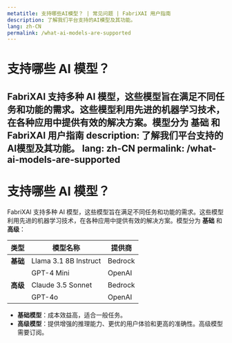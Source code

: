 ```yaml
---
metatitle: 支持哪些AI模型？ | 常见问题 | FabriXAI 用户指南
description: 了解我们平台支持的AI模型及其功能。
lang: zh-CN
permalink: /what-ai-models-are-supported
---
```


# 支持哪些 AI 模型？

FabriXAI 支持多种 AI 模型，这些模型旨在满足不同任务和功能的需求。这些模型利用先进的机器学习技术，在各种应用中提供有效的解决方案。模型分为 **基础** 和 FabriXAI 用户指南
description: 了解我们平台支持的AI模型及其功能。
lang: zh-CN
permalink: /what-ai-models-are-supported
---

# 支持哪些 AI 模型？

FabriXAI 支持多种 AI 模型，这些模型旨在满足不同任务和功能的需求。这些模型利用先进的机器学习技术，在各种应用中提供有效的解决方案。模型分为 **基础** 和 **高级**：

| **类型**     | **模型名称**        | **提供商** |
|--------------|----------------------|------------|
| **基础**    | Llama 3.1 8B Instruct | Bedrock    |
|              | GPT-4 Mini            | OpenAI     |
| **高级**    | Claude 3.5 Sonnet     | Bedrock    |
|              | GPT-4o                | OpenAI     |

- **基础模型**：成本效益高，适合一般任务。
- **高级模型**：提供增强的推理能力、更优的用户体验和更高的准确性。高级模型需要订阅。

